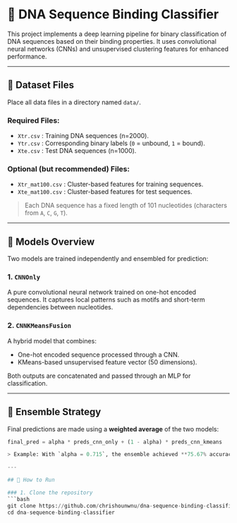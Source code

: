 # 🧬 DNA Sequence Binding Classifier

This project implements a deep learning pipeline for binary classification of DNA sequences based on their binding properties. It uses convolutional neural networks (CNNs) and unsupervised clustering features for enhanced performance.

---

## 📁 Dataset Files

Place all data files in a directory named `data/`.

### Required Files:
- `Xtr.csv` : Training DNA sequences (n=2000).
- `Ytr.csv` : Corresponding binary labels (`0` = unbound, `1` = bound).
- `Xte.csv` : Test DNA sequences (n=1000).

### Optional (but recommended) Files:
- `Xtr_mat100.csv` : Cluster-based features for training sequences.
- `Xte_mat100.csv` : Cluster-based features for test sequences.

> Each DNA sequence has a fixed length of 101 nucleotides (characters from `A`, `C`, `G`, `T`).

---

## 🧠 Models Overview

Two models are trained independently and ensembled for prediction:

### 1. `CNNOnly`
A pure convolutional neural network trained on one-hot encoded sequences. It captures local patterns such as motifs and short-term dependencies between nucleotides.

### 2. `CNNKMeansFusion`
A hybrid model that combines:
- One-hot encoded sequence processed through a CNN.
- KMeans-based unsupervised feature vector (50 dimensions).

Both outputs are concatenated and passed through an MLP for classification.

---

## 🤝 Ensemble Strategy

Final predictions are made using a **weighted average** of the two models:

```python
final_pred = alpha * preds_cnn_only + (1 - alpha) * preds_cnn_kmeans

> Example: With `alpha = 0.715`, the ensemble achieved **75.67% accuracy**.

---

## 🚀 How to Run

### 1. Clone the repository
```bash
git clone https://github.com/chrishounwnu/dna-sequence-binding-classifier.git
cd dna-sequence-binding-classifier
